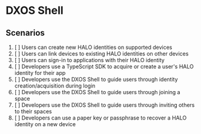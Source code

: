 
# DXOS Shell 

## Scenarios

1. [ ] Users can create new HALO identities on supported devices
2. [ ] Users can link devices to existing HALO identities on other devices
3. [ ] Users can sign-in to applications with their HALO identity
4. [ ] Developers use a TypeScript SDK to acquire or create a user's HALO identity for their app
5. [ ] Developers use the DXOS Shell to guide users through identity creation/acquisition during login
6. [ ] Developers use the DXOS Shell to guide users through joining a space
7. [ ] Developers use the DXOS Shell to guide users through inviting others to their spaces
8. [ ] Developers can use a paper key or passphrase to recover a HALO identity on a new device
